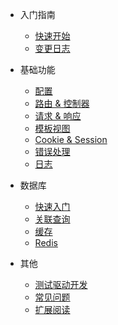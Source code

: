 * 入门指南

  * [快速开始](/quickstart.md)
  * [变更日志](/changelog.md)

* 基础功能

  * [配置](/configuration.md)
  * [路由 & 控制器](/route_controller.md)
  * [请求 & 响应](/request_response.md)
  * [模板视图](/view.md)
  * [Cookie & Session](/cookie_session.md)
  * [错误处理](/error_handle.md)
  * [日志](/log.md)

* 数据库

  * [快速入门](/db_quickstart.md)
  * [关联查询](/db_relationships.md)
  * [缓存](/db_cache.md)
  * [Redis](/db_redis.md)

* 其他

  * [测试驱动开发](/test_drive.md)
  * [常见问题](/qa.md)
  * [扩展阅读](/more.md)